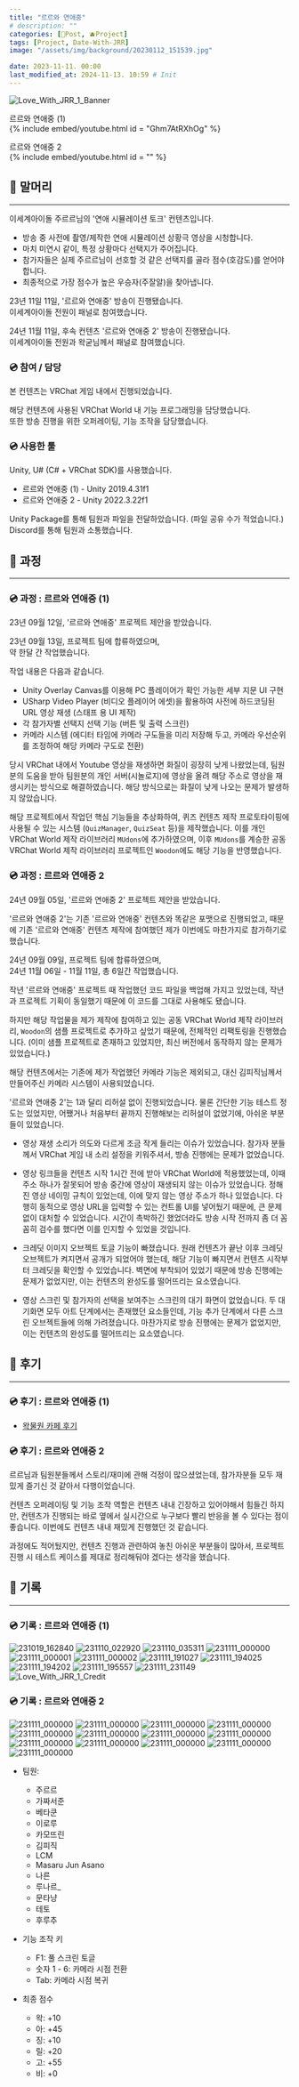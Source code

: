 ```yaml
---
title: "르르와 연애중"
# description: ""
categories: [📀Post, 🫐Project]
tags: [Project, Date-With-JRR]
image: "/assets/img/background/20230112_151539.jpg"

date: 2023-11-11. 00:00
last_modified_at: 2024-11-13. 10:59 # Init
---
```


![Love_With_JRR_1_Banner](/assets/project/Love_With_JRR/Love_With_JRR_1/Love_With_JRR_1_Banner.png)

르르와 연애중 (1)  
{% include embed/youtube.html id = "Ghm7AtRXhOg" %}

르르와 연애중 2  
{% include embed/youtube.html id = "" %}

## 📀 말머리

---

이세계아이돌 주르르님의 '연애 시뮬레이션 토크' 컨텐츠입니다.  

- 방송 중 사전에 촬영/제작한 연애 시뮬레이션 상황극 영상을 시청합니다.
- 마치 미연시 같이, 특정 상황마다 선택지가 주어집니다.
- 참가자들은 실제 주르르님이 선호할 것 같은 선택지를 골라 점수(호감도)를 얻어야 합니다.
- 최종적으로 가장 점수가 높은 우승자(주잘알)을 찾아냅니다.

23년 11일 11일, '르르와 연애중' 방송이 진행됐습니다.  
이세계아이돌 전원이 패널로 참여했습니다.  

24년 11월 11일, 후속 컨텐츠 '르르와 연애중 2' 방송이 진행됐습니다.  
이세계아이돌 전원과 왁굳님께서 패널로 참여했습니다.  

### 💿 참여 / 담당

본 컨텐츠는 VRChat 게임 내에서 진행되었습니다.  

해당 컨텐츠에 사용된 VRChat World 내 기능 프로그래밍을 담당했습니다.  
또한 방송 진행을 위한 오퍼레이팅, 기능 조작을 담당했습니다.  

### 💿 사용한 툴

Unity, U# (C# + VRChat SDK)를 사용했습니다.  

- 르르와 연애중 (1) - Unity 2019.4.31f1
- 르르와 연애중 2 - Unity 2022.3.22f1  

Unity Package를 통해 팀원과 파일을 전달하았습니다. (파일 공유 수가 적었습니다.)  
Discord를 통해 팀원과 소통했습니다.  

## 📀 과정

---

### 💿 과정 : 르르와 연애중 (1)

23년 09월 12일, '르르와 연애중' 프로젝트 제안을 받았습니다.  

23년 09월 13일, 프로젝트 팀에 합류하였으며,  
약 한달 간 작업했습니다.  

작업 내용은 다음과 같습니다.  

- Unity Overlay Canvas를 이용해 PC 플레이어가 확인 가능한 세부 지문 UI 구현
- USharp Video Player (비디오 플레이어 에셋)을 활용하여 사전에 하드코딩된 URL 영상 재생 (스태프 용 UI 제작)
- 각 참가자별 선택지 선택 기능 (버튼 및 출력 스크린)
- 카메라 시스템 (에디터 타임에 카메라 구도들을 미리 저장해 두고, 카메라 우선순위를 조정하여 해당 카메라 구도로 전환)

당시 VRChat 내에서 Youtube 영상을 재생하면 화질이 굉장히 낮게 나왔었는데, 팀원 분의 도움을 받아 팀원분의 개인 서버(시놀로지)에 영상을 올려 해당 주소로 영상을 재생시키는 방식으로 해결하였습니다. 해당 방식으로는 화질이 낮게 나오는 문제가 발생하지 않았습니다.  

해당 프로젝트에서 작업던 핵심 기능들을 추상화하여, 퀴즈 컨텐츠 제작 프로토타이핑에 사용될 수 있는 시스템 (`QuizManager`, `QuizSeat` 등)을 제작했습니다. 이를 개인 VRChat World 제작 라이브러리 `MUdons`에 추가하였으며, 이후 `MUdons`를 계승한 공동 VRChat World 제작 라이브러리 프로젝트인 `Woodon`에도 해당 기능을 반영했습니다.  

### 💿 과정 : 르르와 연애중 2

24년 09월 05일, '르르와 연애중 2' 프로젝트 제안을 받았습니다.  

'르르와 연애중 2'는 기존 '르르와 연애중' 컨텐츠와 똑같은 포맷으로 진행되었고, 때문에 기존 '르르와 연애중' 컨텐츠 제작에 참여했던 제가 이번에도 마찬가지로 참가하기로 했습니다.  

24년 09월 09일, 프로젝트 팀에 합류하였으며,  
24년 11월 06일 - 11월 11일, 총 6일간 작업했습니다.  

작년 '르르와 연애중' 프로젝트 때 작업했던 코드 파일을 백업해 가지고 있었는데, 작년과 프로젝트 기획이 동일했기 때문에 이 코드를 그대로 사용해도 됐습니다.  

하지만 해당 작업물을 제가 제작에 참여하고 있는 공동 VRChat World 제작 라이브러리, `Woodon`의 샘플 프로젝트로 추가하고 싶었기 때문에, 전체적인 리팩토링을 진행했습니다. (이미 샘플 프로젝트로 존재하고 있었지만, 최신 버전에서 동작하지 않는 문제가 있었습니다.)  

해당 컨텐츠에서는 기존에 제가 작업했던 카메라 기능은 제외되고, 대신 김피직님께서 만들어주신 카메라 시스템이 사용되었습니다.  

'르르와 연애중 2'는 1과 달리 리허설 없이 진행되었습니다. 물론 간단한 기능 테스트 정도는 있었지만, 어쨌거나 처음부터 끝까지 진행해보는 리허설이 없었기에, 아쉬운 부분들이 있었습니다.  

- 영상 재생 소리가 의도와 다르게 조금 작게 들리는 이슈가 있었습니다. 참가자 분들께서 VRChat 게임 내 소리 설정을 키워주셔서, 방송 진행에는 문제가 없었습니다.

- 영상 링크들을 컨텐츠 시작 1시간 전에 받아 VRChat World에 적용했었는데, 이때 주소 하나가 잘못되어 방송 중간에 영상이 재생되지 않는 이슈가 있었습니다. 정해진 영상 네이밍 규칙이 있었는데, 이에 맞지 않는 영상 주소가 하나 있었습니다. 다행히 동적으로 영상 URL을 입력할 수 있는 컨트롤 UI를 넣어뒀기 때문에, 큰 문제 없이 대처할 수 있었습니다. 시간이 촉박하긴 했었더라도 방송 시작 전까지 좀 더 꼼꼼히 검수를 했다면 이를 인지할 수 있었을 것입니다.

- 크레딧 이미지 오브젝트 토글 기능이 빠졌습니다. 원래 컨텐츠가 끝난 이후 크레딧 오브젝트가 켜지면서 공개가 되었어야 했는데, 해당 기능이 빠지면서 컨텐츠 시작부터 크레딧을 확인할 수 있었습니다. 벽면에 부착되어 있었기 때문에 방송 진행에는 문제가 없었지만, 이는 컨텐츠의 완성도를 떨어뜨리는 요소였습니다.

- 영상 스크린 및 참가자의 선택을 보여주는 스크린의 대기 화면이 없었습니다. 두 대기화면 모두 아트 단계에서는 존재했던 요소들인데, 기능 추가 단계에서 다른 스크린 오브젝트들에 의해 가려졌습니다. 마찬가지로 방송 진행에는 문제가 없었지만, 이는 컨텐츠의 완성도를 떨어뜨리는 요소였습니다.

## 📀 후기

---

### 💿 후기 : 르르와 연애중 (1)

- [왁물원 카페 후기](https://cafe.naver.com/steamindiegame/13644167)

### 💿 후기 : 르르와 연애중 2

르르님과 팀원분들께서 스토리/재미에 관해 걱정이 많으셨었는데, 참가자분들 모두 재밌게 즐기신 것 같아서 다행이었습니다.  

컨텐츠 오퍼레이팅 및 기능 조작 역할은 컨텐츠 내내 긴장하고 있어야해서 힘들긴 하지만, 컨텐츠가 진행되는 바로 옆에서 실시간으로 누구보다 빨리 반응을 볼 수 있다는 점이 좋습니다. 이번에도 컨텐츠 내내 재밌게 진행했던 것 같습니다.  

과정에도 적어뒀지만, 컨텐츠 진행과 관련하여 놓친 아쉬운 부분들이 많아서, 프로젝트 진행 시 테스트 케이스를 제대로 정리해둬야 겠다는 생각을 했습니다.  

## 📀 기록

---

### 💿 기록 : 르르와 연애중 (1)

![231019_162840](/assets/project/Love_With_JRR/Love_With_JRR_1/231019_162840.png)
![231110_022920](/assets/project/Love_With_JRR/Love_With_JRR_1/231110_022920.png)
![231110_035311](/assets/project/Love_With_JRR/Love_With_JRR_1/231110_035311.png)
![231111_000000](/assets/project/Love_With_JRR/Love_With_JRR_1/231111_000000.png)
![231111_000001](/assets/project/Love_With_JRR/Love_With_JRR_1/231111_000001.png)
![231111_000002](/assets/project/Love_With_JRR/Love_With_JRR_1/231111_000002.jpg)
![231111_191027](/assets/project/Love_With_JRR/Love_With_JRR_1/231111_191027.png)
![231111_194025](/assets/project/Love_With_JRR/Love_With_JRR_1/231111_194025.png)
![231111_194202](/assets/project/Love_With_JRR/Love_With_JRR_1/231111_194202.png)
![231111_195557](/assets/project/Love_With_JRR/Love_With_JRR_1/231111_195557.png)
![231111_231149](/assets/project/Love_With_JRR/Love_With_JRR_1/231111_231149.png)
![Love_With_JRR_1_Credit](/assets/project/Love_With_JRR/Love_With_JRR_1/Love_With_JRR_1_Credit.png)

### 💿 기록 : 르르와 연애중 2

![231111_000000](/assets/project/Love_With_JRR/Love_With_JRR_2/241111_173316.png)
![231111_000000](/assets/project/Love_With_JRR/Love_With_JRR_2/241111_192856.png)
![231111_000000](/assets/project/Love_With_JRR/Love_With_JRR_2/241111_210424.png)
![231111_000000](/assets/project/Love_With_JRR/Love_With_JRR_2/241111_211304.png)
![231111_000000](/assets/project/Love_With_JRR/Love_With_JRR_2/241111_213120.png)
![231111_000000](/assets/project/Love_With_JRR/Love_With_JRR_2/241111_222548.png)
![231111_000000](/assets/project/Love_With_JRR/Love_With_JRR_2/241111_222558.png)
![231111_000000](/assets/project/Love_With_JRR/Love_With_JRR_2/241111_233618.png)
![231111_000000](/assets/project/Love_With_JRR/Love_With_JRR_2/241111_235036.png)
![231111_000000](/assets/project/Love_With_JRR/Love_With_JRR_2/241111_235336.png)
![231111_000000](/assets/project/Love_With_JRR/Love_With_JRR_2/241112_110858.png)
![231111_000000](/assets/project/Love_With_JRR/Love_With_JRR_2/241113_103420.png)
![231111_000000](/assets/project/Love_With_JRR/Love_With_JRR_2/Love_With_JRR_2_Credit.jpg)

- 팀원:
  - 주르르
  - 가짜서준
  - 베타쿤
  - 이로루
  - 카모뜨린
  - 김피직
  - LCM
  - Masaru Jun Asano
  - 나른
  - 루나르_
  - 문타냥
  - 테토
  - 후루추

- 기능 조작 키
  - F1: 풀 스크린 토글
  - 숫자 1 - 6: 카메라 시점 전환
  - Tab: 카메라 시점 복귀

- 최종 점수
  - 왁: +10
  - 아: +45
  - 징: +10
  - 릴: +20
  - 고: +55
  - 비: +0
